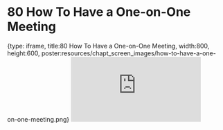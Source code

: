 # 80 How To Have a One-on-One Meeting
 
{type: iframe, title:80 How To Have a One-on-One Meeting, width:800, height:600, poster:resources/chapt_screen_images/how-to-have-a-one-on-one-meeting.png}
![](https://datatrail-jhu.github.io/DataTrail/no_toc/how-to-have-a-one-on-one-meeting.html)
 

 
